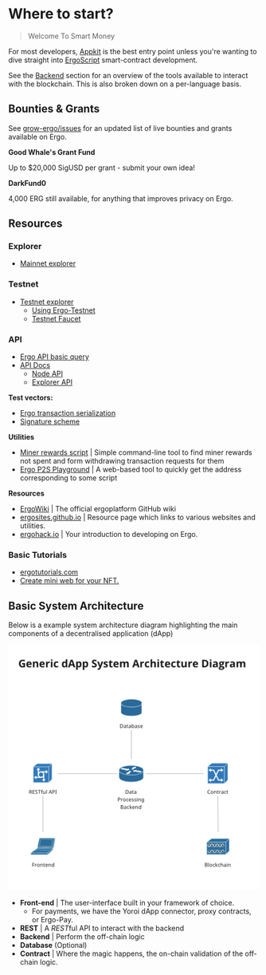 # Where to start?

>Welcome To Smart Money

For most developers, [Appkit](#appkit) is the best entry point unless you're wanting to dive straight into [ErgoScript](#ergoscript) smart-contract development.

See the [Backend](../stack/back-end.md) section for an overview of the tools available to interact with the blockchain. This is also broken down on a per-language basis. 

## Bounties & Grants

See [grow-ergo/issues](https://github.com/ergoplatform/grow-ergo/issues) for an updated list of live bounties and grants available on Ergo.

**Good Whale's Grant Fund**

Up to $20,000 SigUSD per grant - submit your own idea!

**DarkFund0**

4,000 ERG still available, for anything that improves privacy on Ergo.


## Resources

### Explorer

- [Mainnet explorer](https://explorer.ergoplatform.com/)

### Testnet

- [Testnet explorer](https://testnet.ergoplatform.com/)
  - [Using Ergo-Testnet](https://github.com/ergoplatform/ergo/wiki/Ergo-Testnet)
  - [Testnet Faucet](https://testnet.ergofaucet.org/)

### API

- [Ergo API basic query](https://www.youtube.com/watch?v=B3W9uNwk_DM)
- [API Docs](https://api.ergoplatform.com/api/v1/docs/)
  - [Node API](https://git.io/fjqwb)
  - [Explorer API](https://git.io/fjqwN)

**Test vectors:**

- [Ergo transaction serialization](https://git.io/fjqwX)
- [Signature scheme](https://git.io/fjqwH)

**Utilities** 

 - [Miner rewards script](https://github.com/lorien/ergotools) | Simple command-line tool to find miner rewards not spent and form withdrawing transaction requests for them
 - [Ergo P2S Playground](https://wallet.plutomonkey.com/p2s/?source=dHJ1ZQ==) | A web-based tool to quickly get the address corresponding to some script  

**Resources** 

- [ErgoWiki](https://github.com/ergoplatform/ergo/wiki) | The official ergoplatform GitHub wiki
- [ergosites.github.io](https://ergosites.github.io/) | Resource page which links to various websites and utilities. 
- [ergohack.io](https://ergohack.io/resources) | Your introduction to developing on Ergo.


### Basic Tutorials

- [ergotutorials.com](https://ergotutorials.com/)
- [Create mini web for your NFT.](https://www.youtube.com/watch?v=mP6D9Pf6p88)


## Basic System Architecture

Below is a example system architecture diagram highlighting the main components of a decentralised application (dApp)

![](../../assets/sys.png)

- **Front-end** | The user-interface built in your framework of choice.
    - For payments, we have the Yoroi dApp connector, proxy contracts, or Ergo-Pay. 
- **REST** | A *REST*ful API to interact with the backend
- **Backend** | Perform the off-chain logic
- **Database** (Optional) 
- **Contract** | Where the magic happens, the on-chain validation of the off-chain logic.
